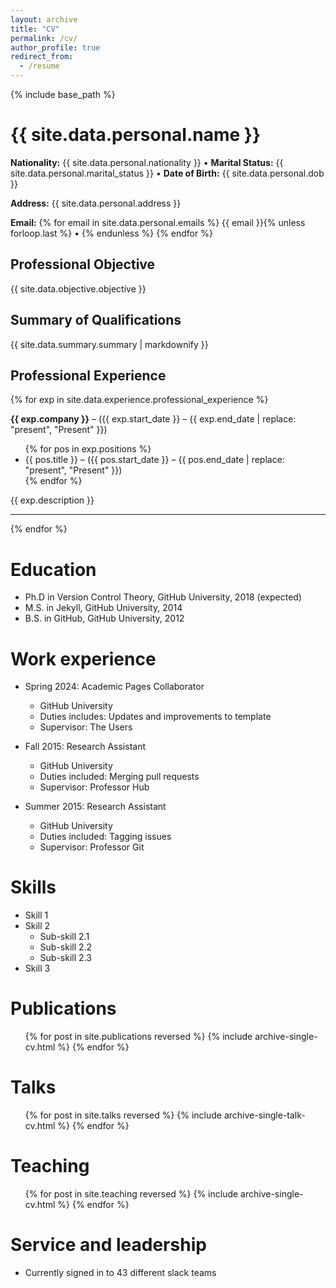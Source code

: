 ```yaml
---
layout: archive
title: "CV"
permalink: /cv/
author_profile: true
redirect_from:
  - /resume
---
```


{% include base_path %}


<h1>{{ site.data.personal.name }}</h1>
<p>
  <strong>Nationality:</strong> {{ site.data.personal.nationality }} • 
  <strong>Marital Status:</strong> {{ site.data.personal.marital_status }} • 
  <strong>Date of Birth:</strong> {{ site.data.personal.dob }}
</p>
<p>
  <strong>Address:</strong> {{ site.data.personal.address }}
</p>
<p>
  <strong>Email:</strong> 
  {% for email in site.data.personal.emails %}
    {{ email }}{% unless forloop.last %} • {% endunless %}
  {% endfor %}
</p>

<h2>Professional Objective</h2>
<p>{{ site.data.objective.objective }}</p>

<h2>Summary of Qualifications</h2>
<div>
  {{ site.data.summary.summary | markdownify }}
</div>

<h2>Professional Experience</h2>
{% for exp in site.data.experience.professional_experience %}
  <p><strong>{{ exp.company }}</strong> – ({{ exp.start_date }} – {{ exp.end_date | replace: "present", "Present" }})</p>
  <ul>
    {% for pos in exp.positions %}
    <li>{{ pos.title }} – ({{ pos.start_date }} – {{ pos.end_date | replace: "present", "Present" }})</li>
    {% endfor %}
  </ul>
  <p>{{ exp.description }}</p>
  <hr />
{% endfor %}



Education
======
* Ph.D in Version Control Theory, GitHub University, 2018 (expected)
* M.S. in Jekyll, GitHub University, 2014
* B.S. in GitHub, GitHub University, 2012

Work experience
======
* Spring 2024: Academic Pages Collaborator
  * GitHub University
  * Duties includes: Updates and improvements to template
  * Supervisor: The Users

* Fall 2015: Research Assistant
  * GitHub University
  * Duties included: Merging pull requests
  * Supervisor: Professor Hub

* Summer 2015: Research Assistant
  * GitHub University
  * Duties included: Tagging issues
  * Supervisor: Professor Git
  
Skills
======
* Skill 1
* Skill 2
  * Sub-skill 2.1
  * Sub-skill 2.2
  * Sub-skill 2.3
* Skill 3

Publications
======
  <ul>{% for post in site.publications reversed %}
    {% include archive-single-cv.html %}
  {% endfor %}</ul>
  
Talks
======
  <ul>{% for post in site.talks reversed %}
    {% include archive-single-talk-cv.html  %}
  {% endfor %}</ul>
  
Teaching
======
  <ul>{% for post in site.teaching reversed %}
    {% include archive-single-cv.html %}
  {% endfor %}</ul>
  
Service and leadership
======
* Currently signed in to 43 different slack teams
